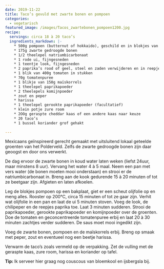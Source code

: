```yaml
---
date: 2019-11-22
title: Taco’s gevuld met zwarte bonen en pompoen
categories:
  - vegetarisch
featured_image: /images/Tacos_zwartebonen_pompoen1200.jpg
recipe:
  servings: circa 18 à 20 taco’s
  ingredients_markdown: |-
    * 500g pompoen (butternut of hokkaido), geschild en in blokjes van 1,5cm gesneden
    * 175g zwarte gedroogde bonen
    * 1/2 theelepel natriumbicarbonaat
    * 1 rode ui, fijngesneden
    * 1 teentje look, fijngesneden
    * 2 paprika’s rood of geel, steel en zaden verwijderen en in reepjes snijden
    * 1 blik van 400g tomaten in stukken
    * 70g tomatenpuree
    * 1 blikje van 150g maïskorrels
    * 1 theelepel paprikapoeder
    * 2 theelepels komijnpoeder
    * zout en peper
    * harissa
    * 1 theelepel gerookte paprikapoeder (facultatief)
    * klein potje zure room
    * 2OOg geraspte cheddar kaas of een andere kaas naar keuze
    * 20 taco’s
    * 1 bussel koriander grof gehakt
    
---
```

Mexicaans geïnspireerd gerecht gemaakt met uitsluitend lokaal geteelde groenten van het Polderveld. Zelfs de zwarte gedroogde bonen zijn daar geoogst en door ons verwerkt.

<!--more-->

De dag ervoor de zwarte bonen in koud water laten weken (liefst 24uur, maar minstens 8 uur).
Vervang het water 4 à 5 maal.
Neem een pan met vers water (de bonen moeten mooi onderstaan) en strooi er de natriumbicarbonaat in.
Breng aan de kook gedurende 15 à 20 minuten of tot ze beetgaar zijn.
Afgieten en laten afkoelen.

Leg de blokjes pompoen op een bakplaat, giet er een scheut olijfolie op en meng alles.
Rooster op 200°C, circa 15 minuten of tot ze gaar zijn.
Verhit wat olijfolie in een pan en laat de ui 5 minuten stoven.
Voeg de look, de chilipeper en de reepjes paprika toe. Laat 3 minuten sudderen.
Strooi de paprikapoeder, gerookte paprikapoeder en komijnpoeder over de groenten.
Doe de tomaten en geconcentreerde tomatenpuree erbij en laat 20 à 30 minuten zachtjes verder sudderen. De saus moet mooi ingedikt zijn.

Voeg de zwarte bonen, pompoen en de maïskorrels erbij.
Breng op smaak met peper, zout en eventueel nog een beetje harissa.

Verwarm de taco’s zoals vermeld op de verpakking.
Zet de vulling met de geraspte kaas, zure room, harissa en koriander op tafel.

<b>Tip: </b>
Ik serveer hier graag nog couscous van bloemkool en ijsbergsla bij. 

